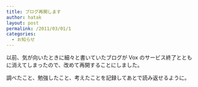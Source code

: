 ```yaml
---
title: ブログ再開します
author: hatak
layout: post
permalink: /2011/03/01/1
categories:
  - お知らせ
---
```

以前、気が向いたときに細々と書いていたブログが Vox のサービス終了とともに消えてしまったので、改めて再開することにしました。

調べたこと、勉強したこと、考えたことを記録してあとで読み返せるように。
